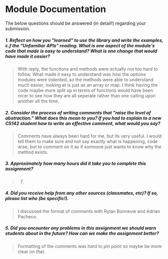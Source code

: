 # Module Documentation

The below questions should be answered (in detail!) regarding your submission.

##### 1. Reflect on how you "learned" to use the library and write the examples, c.f the "Unfamiliar APIs" reading. What is one aspect of the module's code that made is easy to understand? What is one change that would have made it easier?
> With reply, the functions and methods were actually not too hard to follow. What made it easy to understand was how the options modules were indented, so the methods were able to understand much easier, looking at is just as an array or map. I think having the code maybe more split up in terms of functions would have been nicer to see how they are all seperate rather than one calling upon another all the time.


##### 2. Consider the process of writing comments that "raise the level of abstraction." What does this mean to you? If you had to explain to a new CS142 student how to write an effective comment, what would you say? #####
> Comments have always been hard for me, but its very useful. I would tell them to make sure and not say exactly what is happening, code wise, but to comment on it as if someone just wants to know why the method exists.


##### 3. Approximately how many hours did it take you to complete this assignment? #####
> 7.


##### 4. Did you receive help from any other sources (classmates, etc)? If so, please list who (be specific!). #####
> I discussed the format of comments with Rylan Bonnevie and Adrian Pacheco.


##### 5. Did you encounter any problems in this assignment we should warn students about in the future? How can we make the assignment better? #####
> Formatting of the comments was hard to pin point so maybe be more clear on that.
